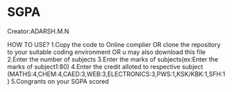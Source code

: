 # SGPA
Creator:ADARSH.M.N

HOW TO USE?
1.Copy the code to Online complier OR clone the repository to your suitable coding environment OR u may also download this file
2.Enter the number of subjects
3.Enter the marks of subjects(ex:Enter the marks of subject1:80)
4.Enter the credit alloted to respective subject (MATHS:4,CHEM:4,CAED:3,WEB:3,ELECTRONICS:3,PWS:1,KSK/KBK:1,SFH:1)
5.Congrants on your SGPA scored
